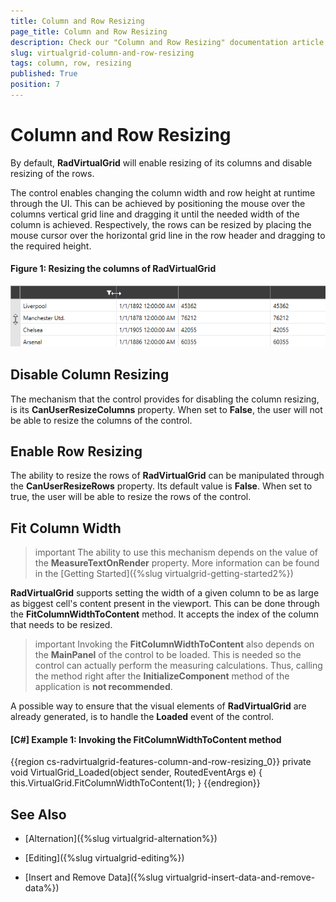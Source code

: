 ```yaml
---
title: Column and Row Resizing 
page_title: Column and Row Resizing
description: Check our "Column and Row Resizing" documentation article for the RadVirtualGrid WPF control.
slug: virtualgrid-column-and-row-resizing
tags: column, row, resizing
published: True
position: 7
---
```


# Column and Row Resizing

By default, __RadVirtualGrid__ will enable resizing of its columns and disable resizing of the rows.

The control enables changing the column width and row height at runtime through the UI. This can be achieved by positioning the mouse over the columns vertical grid line and dragging it until the needed width of the column is achieved. Respectively, the rows can be resized by placing the mouse cursor over the horizontal grid line in the row header and dragging to the required height.

#### __Figure 1: Resizing the columns of RadVirtualGrid__
![Resizing the columns of RadVirtualGrid](images/RadVirtualGrid_Features_ColumnAndRowResizing_01.png)

## Disable Column Resizing

The mechanism that the control provides for disabling the column resizing, is its __CanUserResizeColumns__ property. When set to __False__, the user will not be able to resize the columns of the control.

## Enable Row Resizing

The ability to resize the rows of __RadVirtualGrid__ can be manipulated through the __CanUserResizeRows__ property. Its default value is __False__. When set to true, the user will be able to resize the rows of the control.

## Fit Column Width

>important The ability to use this mechanism depends on the value of the __MeasureTextOnRender__ property. More information can be found in the [Getting Started]({%slug virtualgrid-getting-started2%})

__RadVirtualGrid__ supports setting the width of a given column to be as large as biggest cell's content present in the viewport. This can be done through the __FitColumnWidthToContent__ method. It accepts the index of the column that needs to be resized.

>important Invoking the __FitColumnWidthToContent__ also depends on the __MainPanel__ of the control to be loaded. This is needed so the control can actually perform the measuring calculations. Thus, calling the method right after the __InitializeComponent__ method of the application is __not recommended__.

A possible way to ensure that the visual elements of __RadVirtualGrid__ are already generated, is to handle the __Loaded__ event of the control. 

#### __[C#] Example 1: Invoking the FitColumnWidthToContent method__

{{region cs-radvirtualgrid-features-column-and-row-resizing_0}}
	private void VirtualGrid_Loaded(object sender, RoutedEventArgs e)
        {
            this.VirtualGrid.FitColumnWidthToContent(1);
        }
{{endregion}}

## See Also

* [Alternation]({%slug virtualgrid-alternation%})

* [Editing]({%slug virtualgrid-editing%})

* [Insert and Remove Data]({%slug virtualgrid-insert-data-and-remove-data%})
